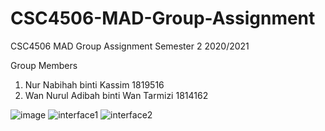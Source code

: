 # CSC4506-MAD-Group-Assignment
CSC4506 MAD Group Assignment Semester 2 2020/2021

Group Members

1. Nur Nabihah binti Kassim           1819516
2. Wan Nurul Adibah binti Wan Tarmizi 1814162

![image](https://user-images.githubusercontent.com/55779668/123838883-0e3d5680-d93f-11eb-9b05-6910034e96c6.png)
![interface1](https://user-images.githubusercontent.com/35028821/123840573-10a0b000-d941-11eb-8395-58a57f02e26a.PNG)
![interface2](https://user-images.githubusercontent.com/35028821/123840584-14343700-d941-11eb-9e61-d246238b2699.PNG)
